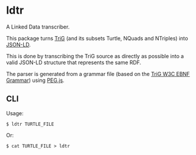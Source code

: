 # ldtr

A Linked Data transcriber.

This package turns [TriG](http://www.w3.org/TR/trig/) (and its subsets Turtle,
NQuads and NTriples) into [JSON-LD](http://www.w3.org/TR/json-ld/).

This is done by transcribing the TriG source as directly as possible into
a valid JSON-LD structure that represents the same RDF.

The parser is generated from a grammar file (based on the
[TriG W3C EBNF Grammar](http://www.w3.org/TR/trig/#sec-grammar)) using
[PEG.js](http://pegjs.org/).

## CLI

Usage:

    $ ldtr TURTLE_FILE

Or:

    $ cat TURTLE_FILE > ldtr
